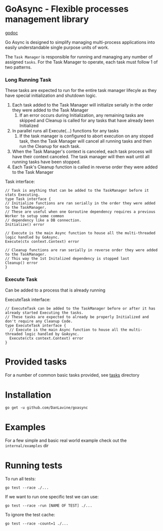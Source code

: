 # GoAsync - Flexible processes management library
[godoc](https://pkg.go.dev/github.com/DanLavine/goasync)

Go Async is designed to simplify managing multi-process applications into easily understandable
single purpose units of work.

The `Task Manager` is responsible for running and managing any number of assigned `tasks`.
For the Task Manager to operate, each task must follow 1 of two patterns.

### Long Running Task
These tasks are expected to run for the entire task manager lifecyle as they have special initialization
and shutdown logic. 

1. Each task added to the Task Manager will initialize serially in the order they were added to the Task Manager
    1. If an error occurs during Initialization, any remaining tasks are skipped and Cleanup is called for any tasks that have already been Initialized
2. In parallel runs all Execute(...) functions for any tasks
    1. If the task manager is configured to abort execution on any stoped task, then the Task Manager will
       cancel all running tasks and then run the Cleanup for each task.
3. When the Task Manager's context is canceled, each task process will have their context canceled. The task manager will then wait until
   all running tasks have been stopped.
4. Each Task's Cleanup function is called in reverse order they were added to the Task Manager

Task interface:
```
// Task is anything that can be added to the TaskManager before it stats Executing.
type Task interface {
// Initialize functions are ran serially in the order they were added to the TaskManager.
// These are useful when one Goroutine dependency requires a previous Worker to setup some common
// dependency like a DB connection.
Initialize() error

// Execute is the main Async function to house all the multi-threaded logic handled by GoAsync.
Execute(ctx context.Context) error

// Cleanup functions are ran serially in reverse order they were added to the TaskManager.
// This way the 1st Initalized dependency is stopped last
Cleanup() error
}
```

### Execute Task
Can be added to a process that is already running

ExecuteTask interface:
```
// ExecuteTask can be added to the TaskManager before or after it has already started Executing the tasks.
// These tasks are expected to already be properly Initialized and don't require any Cleanup Code.
type ExecuteTask interface {
  // Execute is the main Async function to house all the multi-threaded logic handled by GoAsync.
  Execute(ctx context.Context) error
}
```

# Provided tasks
For a number of common basic tasks provided, see [tasks](./tasks) directory

# Installation
```
go get -u github.com/DanLavine/goasync
```

# Examples
For a few simple and basic real world example check out the `internal/examples` dir

# Running tests
To run all tests:
```
go test --race ./...
```

If we want to run one specific test we can use:
```
go test --race -run [NAME OF TEST] ./...
```

To ignore the test cache:
```
go test --race -count=1 ./...
```
